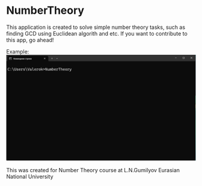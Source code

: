 # NumberTheory

This application is created to solve simple number theory tasks, such as finding GCD using Euclidean algorith and etc.
If you want to contribute to this app, go ahead! 

Example:
![Gif with example of using app](/Examples/Example1.gif)


This was created for Number Theory course at L.N.Gumilyov Eurasian National University

